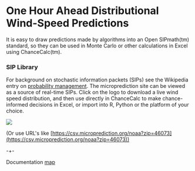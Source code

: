 # One Hour Ahead Distributional Wind-Speed Predictions

It is easy to draw predictions made by algorithms into an Open SIPmath(tm) standard, so they can be used
in Monte Carlo or other calculations in Excel using ChanceCalc(tm). 

### SIP Library

For background on stochastic information packets (SIPs) see the Wikipedia entry on [probability management](https://en.wikipedia.org/wiki/Probability_management). The microprediction site can be viewed as a source of real-time SIPs. Click on the logo to download a live wind speed distribution, and then use directly in ChanceCalc to make chance-informed decisions in Excel, or import into R, Python or the 
platform of your choice.

<a href="https://csv.microprediction.org/noaa"><img src="/microprediction/assets/images/micro_name_logo.png"> </a> 

(Or use URL's like [https://csv.microprediction.org/noaa?zip=46073](https://csv.microprediction.org/noaa?zip=46073))

-+- 

Documentation [map](https://microprediction.github.io/microprediction/map.html)
 
